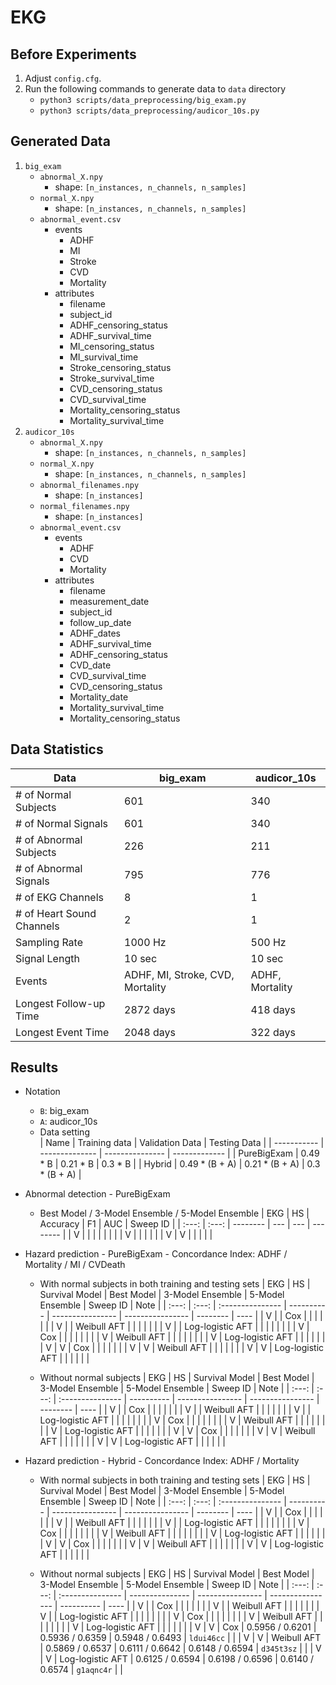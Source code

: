 # EKG

## Before Experiments
1. Adjust `config.cfg`.
1. Run the following commands to generate data to `data` directory
    * `python3 scripts/data_preprocessing/big_exam.py`
    * `python3 scripts/data_preprocessing/audicor_10s.py`

## Generated Data
1. `big_exam`
    * `abnormal_X.npy`
        * shape: `[n_instances, n_channels, n_samples]`
    * `normal_X.npy`
        * shape: `[n_instances, n_channels, n_samples]`
    * `abnormal_event.csv`
        * events
            * ADHF
            * MI
            * Stroke
            * CVD
            * Mortality
        * attributes
            * filename
            * subject_id
            * ADHF_censoring_status
            * ADHF_survival_time
            * MI_censoring_status
            * MI_survival_time
            * Stroke_censoring_status
            * Stroke_survival_time
            * CVD_censoring_status
            * CVD_survival_time
            * Mortality_censoring_status
            * Mortality_survival_time
2. `audicor_10s`
    * `abnormal_X.npy`
        * shape: `[n_instances, n_channels, n_samples]`
    * `normal_X.npy`
        * shape: `[n_instances, n_channels, n_samples]`
    * `abnormal_filenames.npy`
        * shape: `[n_instances]`
    * `normal_filenames.npy`
        * shape: `[n_instances]`
    * `abnormal_event.csv`
        * events
            * ADHF
            * CVD
            * Mortality
        * attributes
            * filename
            * measurement_date
            * subject_id
            * follow_up_date
            * ADHF_dates
            * ADHF_survival_time
            * ADHF_censoring_status
            * CVD_date
            * CVD_survival_time
            * CVD_censoring_status
            * Mortality_date
            * Mortality_survival_time
            * Mortality_censoring_status

## Data Statistics
| Data                      	| big_exam                         	| audicor_10s     	|
|---------------------------	|----------------------------------	|-----------------	|
| # of Normal Subjects      	| 601                              	| 340              	|
| # of Normal Signals       	| 601                              	| 340              	|
| # of Abnormal Subjects    	| 226                              	| 211             	|
| # of Abnormal Signals     	| 795                             	| 776            	|
| # of EKG Channels         	| 8                                	| 1               	|
| # of Heart Sound Channels 	| 2                                	| 1               	|
| Sampling Rate             	| 1000 Hz                          	| 500 Hz          	|
| Signal Length             	| 10 sec                           	| 10 sec          	|
| Events                    	| ADHF, MI, Stroke, CVD, Mortality 	| ADHF, Mortality 	|
| Longest Follow-up Time    	| 2872 days                        	| 418 days        	|
| Longest Event Time    	    | 2048 days                         | 322 days         	|

## Results
* Notation
    * `B`: big_exam
    * `A`: audicor_10s
    * Data setting      
        | Name        | Training data  | Validation Data | Testing Data  |
        | ----------- | -------------- | --------------- | ------------- |
        | PureBigExam | 0.49 * B       | 0.21 * B        | 0.3 * B       |
        | Hybrid      | 0.49 * (B + A) | 0.21 * (B + A)  | 0.3 * (B + A) |

* Abnormal detection - PureBigExam
    * Best Model / 3-Model Ensemble / 5-Model Ensemble
        |  EKG  |  HS   | Accuracy | F1  | AUC | Sweep ID |
        | :---: | :---: | -------- | --- | --- | -------- |
        |   V   |       |          |     |     |          |
        |       |   V   |          |     |     |          |
        |   V   |   V   |          |     |     |          |

* Hazard prediction - PureBigExam - Concordance Index: ADHF / Mortality / MI / CVDeath
    * With normal subjects in both training and testing sets
        |  EKG  |  HS   | Survival Model   | Best Model | 3-Model Ensemble | 5-Model Ensemble | Sweep ID | Note |
        | :---: | :---: | :--------------- | ---------- | ---------------- | ---------------- | -------- | ---- |
        |   V   |       | Cox              |            |                  |                  |          |      |
        |   V   |       | Weibull AFT      |            |                  |                  |          |      |
        |   V   |       | Log-logistic AFT |            |                  |                  |          |      |
        |       |   V   | Cox              |            |                  |                  |          |      |
        |       |   V   | Weibull AFT      |            |                  |                  |          |      |
        |       |   V   | Log-logistic AFT |            |                  |                  |          |      |
        |   V   |   V   | Cox              |            |                  |                  |          |      |
        |   V   |   V   | Weibull AFT      |            |                  |                  |          |      |
        |   V   |   V   | Log-logistic AFT |            |                  |                  |          |      |

    * Without normal subjects
        |  EKG  |  HS   | Survival Model   | Best Model | 3-Model Ensemble | 5-Model Ensemble | Sweep ID | Note |
        | :---: | :---: | :--------------- | ---------- | ---------------- | ---------------- | -------- | ---- |
        |   V   |       | Cox              |            |                  |                  |          |      |
        |   V   |       | Weibull AFT      |            |                  |                  |          |      |
        |   V   |       | Log-logistic AFT |            |                  |                  |          |      |
        |       |   V   | Cox              |            |                  |                  |          |      |
        |       |   V   | Weibull AFT      |            |                  |                  |          |      |
        |       |   V   | Log-logistic AFT |            |                  |                  |          |      |
        |   V   |   V   | Cox              |            |                  |                  |          |      |
        |   V   |   V   | Weibull AFT      |            |                  |                  |          |      |
        |   V   |   V   | Log-logistic AFT |            |                  |                  |          |      |


* Hazard prediction - Hybrid - Concordance Index: ADHF / Mortality
    * With normal subjects in both training and testing sets
        |  EKG  |  HS   | Survival Model   | Best Model | 3-Model Ensemble | 5-Model Ensemble | Sweep ID | Note |
        | :---: | :---: | :--------------- | ---------- | ---------------- | ---------------- | -------- | ---- |
        |   V   |       | Cox              |            |                  |                  |          |      |
        |   V   |       | Weibull AFT      |            |                  |                  |          |      |
        |   V   |       | Log-logistic AFT |            |                  |                  |          |      |
        |       |   V   | Cox              |            |                  |                  |          |      |
        |       |   V   | Weibull AFT      |            |                  |                  |          |      |
        |       |   V   | Log-logistic AFT |            |                  |                  |          |      |
        |   V   |   V   | Cox              |            |                  |                  |          |      |
        |   V   |   V   | Weibull AFT      |            |                  |                  |          |      |
        |   V   |   V   | Log-logistic AFT |            |                  |                  |          |      |
        
    * Without normal subjects
        |  EKG  |  HS   | Survival Model   | Best Model      | 3-Model Ensemble | 5-Model Ensemble | Sweep ID   | Note |
        | :---: | :---: | :--------------- | --------------- | ---------------- | ---------------- | ---------- | ---- |
        |   V   |       | Cox              |                 |                  |                  |            |      |
        |   V   |       | Weibull AFT      |                 |                  |                  |            |      |
        |   V   |       | Log-logistic AFT |                 |                  |                  |            |      |
        |       |   V   | Cox              |                 |                  |                  |            |      |
        |       |   V   | Weibull AFT      |                 |                  |                  |            |      |
        |       |   V   | Log-logistic AFT |                 |                  |                  |            |      |
        |   V   |   V   | Cox              | 0.5956 / 0.6201 | 0.5936 / 0.6359  | 0.5948 / 0.6493  | `ldui46cc` |      |
        |   V   |   V   | Weibull AFT      | 0.5869 / 0.6537 | 0.6111 / 0.6642  | 0.6148 / 0.6594  | `d345t3sz` |      |
        |   V   |   V   | Log-logistic AFT | 0.6125 / 0.6594 | 0.6198 / 0.6596  | 0.6140 / 0.6574  | `g1aqnc4r` |      |